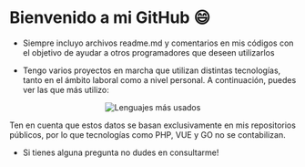 # Bienvenido a mi GitHub 😄

* Siempre incluyo archivos readme.md y comentarios en mis códigos con el objetivo de ayudar a otros programadores que deseen utilizarlos

* Tengo varios proyectos en marcha que utilizan distintas tecnologías, tanto en el ámbito laboral como a nivel personal. A continuación, puedes ver las que más utilizo:

<p align="center">  <!-- Tuve que quitar Jupyter Notebook de este cálculo ya que debido a su peso aportaba un porcentaje alejando de la realidad -->
  <img align="center" src="https://github-readme-stats.vercel.app/api/top-langs/?username=ale6100&layout=pie&hide=jupyter%20notebook&theme=algolia&locale=es&langs_count=10&size_weight=0.6&count_weight=0.4" alt="Lenguajes más usados"/>
</p>

Ten en cuenta que estos datos se basan exclusivamente en mis repositorios públicos, por lo que tecnologías como PHP, VUE y GO no se contabilizan.

* Si tienes alguna pregunta no dudes en consultarme!
